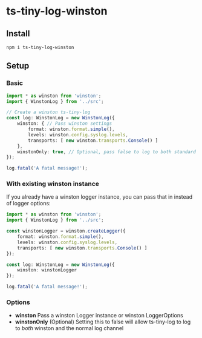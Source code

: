 # ts-tiny-log-winston

## Install

`npm i ts-tiny-log-winston`

## Setup

### Basic

```typescript
import * as winston from 'winston';
import { WinstonLog } from '../src';

// Create a winston ts-tiny-log
const log: WinstonLog = new WinstonLog({
	winston: { // Pass winston settings
		format: winston.format.simple(),
		levels: winston.config.syslog.levels,
		transports: [ new winston.transports.Console() ]
	},
	winstonOnly: true, // Optional, pass false to log to both standard and winston
});

log.fatal('A fatal message!');
```

### With existing winston instance

If you already have a winston logger instance, you can pass that in instead of logger options:

```typescript
import * as winston from 'winston';
import { WinstonLog } from '../src';

const winstonLogger = winston.createLogger({
	format: winston.format.simple(),
	levels: winston.config.syslog.levels,
	transports: [ new winston.transports.Console() ]
});

const log: WinstonLog = new WinstonLog({
	winston: winstonLogger
});

log.fatal('A fatal message!');

```

### Options

- **winston** Pass a winston Logger instance or winston LoggerOptions
- **winstonOnly** (Optional) Setting this to false will allow ts-tiny-log to log to *both* winston and the normal log channel
